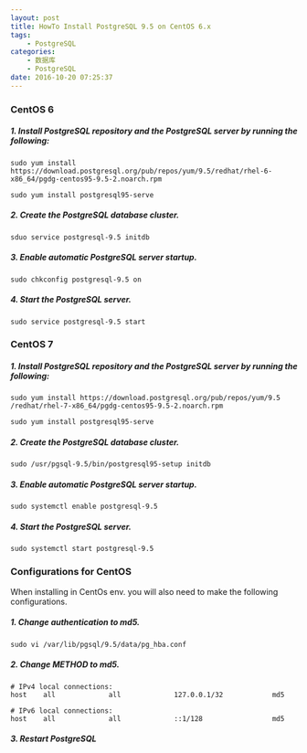 ```yaml
---
layout: post
title: HowTo Install PostgreSQL 9.5 on CentOS 6.x
tags: 
    - PostgreSQL
categories: 
    - 数据库
    - PostgreSQL
date: 2016-10-20 07:25:37
---
```


### CentOS 6


##### 1. Install PostgreSQL repository and the PostgreSQL server by running the following:
```
sudo yum install https://download.postgresql.org/pub/repos/yum/9.5/redhat/rhel-6-x86_64/pgdg-centos95-9.5-2.noarch.rpm

sudo yum install postgresql95-serve
```

##### 2. Create the PostgreSQL database cluster.
```
sduo service postgresql-9.5 initdb
```

##### 3. Enable automatic PostgreSQL server startup.
```
sudo chkconfig postgresql-9.5 on
```

##### 4. Start the PostgreSQL server.
```
sudo service postgresql-9.5 start
```

### CentOS 7


##### 1. Install PostgreSQL repository and the PostgreSQL server by running the following:
```
sudo yum install https://download.postgresql.org/pub/repos/yum/9.5 /redhat/rhel-7-x86_64/pgdg-centos95-9.5-2.noarch.rpm

sudo yum install postgresql95-serve
```

##### 2. Create the PostgreSQL database cluster.
```
sudo /usr/pgsql-9.5/bin/postgresql95-setup initdb
```

##### 3. Enable automatic PostgreSQL server startup.
```
sudo systemctl enable postgresql-9.5
```

##### 4. Start the PostgreSQL server.
```
sudo systemctl start postgresql-9.5
```

### Configurations for CentOS
When installing in CentOs env. you will also need to make the following configurations.

##### 1. Change authentication to md5.
```
sudo vi /var/lib/pgsql/9.5/data/pg_hba.conf
```

##### 2. Change METHOD to md5.
```
# IPv4 local connections:
host    all             all             127.0.0.1/32            md5

# IPv6 local connections:
host    all             all             ::1/128                 md5
```

##### 3. Restart PostgreSQL
